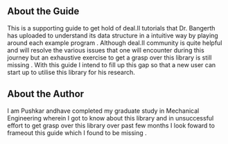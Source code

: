 ## About the Guide
This is a supporting guide to get hold of deal.II tutorials that Dr. Bangerth has uploaded to understand its data structure in a intuitive way by playing around each example program . Although deal.II community is quite helpful and will resolve the various issues that one will encounter during this journey but an exhaustive exercise to get a grasp over this library is still missing . With this guide I intend to fill up this gap so that a new user can start up to utilise this library for his research.
## About the Author
I am Pushkar andhave completed my graduate study  in Mechanical Engineering wherein I got to know about this library and in unsuccessful effort to get grasp over this library over past few months I look foward to frameout this guide which I found to be missing .  
